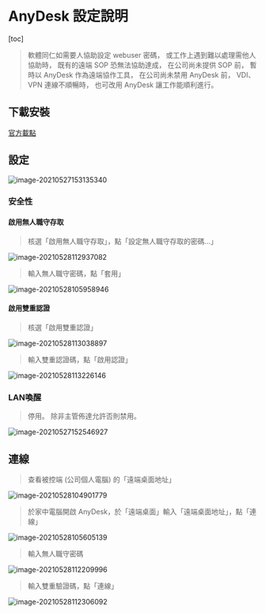 # AnyDesk 設定說明

[toc]

> 軟體同仁如需要人協助設定 webuser 密碼，
> 或工作上遇到難以處理需他人協助時，
> 既有的遠端 SOP 恐無法協助達成，
> 在公司尚未提供 SOP 前，
> 暫時以 AnyDesk 作為遠端協作工具，
> 在公司尚未禁用 AnyDesk 前，
> VDI、VPN 連線不順暢時，
> 也可改用 AnyDesk 讓工作能順利進行。

## 下載安裝

[官方載點](https://download.anydesk.com/AnyDesk.exe)

## 設定

![image-20210527153135340](http://igscloud2/index.php/s/Mnr5wz4wMbS6NZb/preview)

### 安全性

#### 啟用無人職守存取

> 核選「啟用無人職守存取」，點「設定無人職守存取的密碼...」

![image-20210528112937082](http://igscloud2/index.php/s/63ZmLMbJtB58DB6/preview)

> 輸入無人職守密碼，點「套用」

![image-20210528105958946](http://igscloud2/index.php/s/pSG6QpJrJbewWot/preview)

#### 啟用雙重認證

> 核選「啟用雙重認證」

![image-20210528113038897](http://igscloud2/index.php/s/raGYGKtZP6qie9d/preview)

> 輸入雙重認證碼，點「啟用認證」

![image-20210528113226146](http://igscloud2/index.php/s/XtzzzZeqwNK5nT9/preview)

### LAN喚醒

> 停用。
> 除非主管佈達允許否則禁用。

![image-20210527152546927](http://igscloud2/index.php/s/GrqNc4giQP4Jfjm/preview)

## 連線

> 查看被控端 (公司個人電腦) 的「遠端桌面地址」

![image-20210528104901779](http://igscloud2/index.php/s/YTJCdftS8EABdQc/preview)

> 於家中電腦開啟 AnyDesk，於「遠端桌面」輸入「遠端桌面地址」，點「連線」

![image-20210528105605139](http://igscloud2/index.php/s/YbzBgKCgBDfo5ia/preview)

> 輸入無人職守密碼

![image-20210528112209996](http://igscloud2/index.php/s/m2GRPmrNHEmbXSJ/preview)

> 輸入雙重驗證碼，點「連線」

![image-20210528112306092](http://igscloud2/index.php/s/t9WxxGarQckS6eQ/preview)